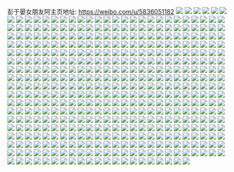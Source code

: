 彭于晏女朋友阿主页地址: https://weibo.com/u/5836051182 
![](https://wx4.sinaimg.cn/mw2000/006mXtvMly1h905sqot9ej32ef35shdt.jpg) 
![](https://wx4.sinaimg.cn/mw2000/006mXtvMly1h905sv6qqjj32d2340x6p.jpg) 
![](https://wx4.sinaimg.cn/mw2000/006mXtvMly1h905srfhewj322g2q1qv5.jpg) 
![](https://wx4.sinaimg.cn/mw2000/006mXtvMly1h905sw01hhj32d23404qq.jpg) 
![](https://wx4.sinaimg.cn/mw2000/006mXtvMly1h905sx5fadj32d23401kz.jpg) 
![](https://wx4.sinaimg.cn/mw2000/006mXtvMly1h905sz4nwyj32d2340u0x.jpg) 
![](https://wx4.sinaimg.cn/mw2000/006mXtvMly1h905ssihxrj32d2340u0y.jpg) 
![](https://wx4.sinaimg.cn/mw2000/006mXtvMly1h905sucp8kj32d23404qr.jpg) 
![](https://wx4.sinaimg.cn/mw2000/006mXtvMly1h8iq94p4z6j32d2340u0z.jpg) 
![](https://wx4.sinaimg.cn/mw2000/006mXtvMly1h8iq8ykhi9j32d2340u0z.jpg) 
![](https://wx4.sinaimg.cn/mw2000/006mXtvMly1h8iq95xykrj32d2340kjn.jpg) 
![](https://wx4.sinaimg.cn/mw2000/006mXtvMly1h8iqpcx376j31m625gu0x.jpg) 
![](https://wx4.sinaimg.cn/mw2000/006mXtvMly1h8iq8xg2lmj31o02801ky.jpg) 
![](https://wx4.sinaimg.cn/mw2000/006mXtvMly1h8iq90b5dsj31o0280x6p.jpg) 
![](https://wx4.sinaimg.cn/mw2000/006mXtvMly1h8iq90x4pbj33402c07wi.jpg) 
![](https://wx4.sinaimg.cn/mw2000/006mXtvMly1h8iq96qizaj32d23404qq.jpg) 
![](https://wx4.sinaimg.cn/mw2000/006mXtvMly1h8iqijbxn9j31ew0sn16r.jpg) 
![](https://wx4.sinaimg.cn/mw2000/006mXtvMly1h61th7mcs3j31hc0zkq4r.jpg) 
![](https://wx4.sinaimg.cn/mw2000/006mXtvMly1h61th4kng0j32rg1zwnpf.jpg) 
![](https://wx4.sinaimg.cn/mw2000/006mXtvMly1h61tig8v47j32ds1sgb29.jpg) 
![](https://wx4.sinaimg.cn/mw2000/006mXtvMly1h5pxykbu0sj323u2u61kz.jpg) 
![](https://wx4.sinaimg.cn/mw2000/006mXtvMly1h5pxz03jcnj335s23uu0y.jpg) 
![](https://wx4.sinaimg.cn/mw2000/006mXtvMly1h5pxz8lpbtj335s23uhdu.jpg) 
![](https://wx4.sinaimg.cn/mw2000/006mXtvMly1h5mrdsll86j32d23404qt.jpg) 
![](https://wx4.sinaimg.cn/mw2000/006mXtvMly1h5mrdxdgo9j32d23401l1.jpg) 
![](https://wx4.sinaimg.cn/mw2000/006mXtvMly1h5mre1jnfkj32d2340u10.jpg) 
![](https://wx4.sinaimg.cn/mw2000/006mXtvMly1h5mre4lhyyj31sc2ds7wi.jpg) 
![](https://wx4.sinaimg.cn/mw2000/006mXtvMly1h5mre77xb2j32801o01ky.jpg) 
![](https://wx4.sinaimg.cn/mw2000/006mXtvMly1h5mre89v0jj32c0340e82.jpg) 
![](https://wx4.sinaimg.cn/mw2000/006mXtvMly1h5djsgiva0j32c0340x6q.jpg) 
![](https://wx4.sinaimg.cn/mw2000/006mXtvMly1h5djsag1blj32ae2wbqv6.jpg) 
![](https://wx4.sinaimg.cn/mw2000/006mXtvMly1h5djsscyqdj32ds1sgnpd.jpg) 
![](https://wx4.sinaimg.cn/mw2000/006mXtvMly1h5djsjrgavj32801o01ky.jpg) 
![](https://wx4.sinaimg.cn/mw2000/006mXtvMly1h5djsd5vm1j32ds1sgqv5.jpg) 
![](https://wx4.sinaimg.cn/mw2000/006mXtvMly1h5djsnm9rbj30u014046z.jpg) 
![](https://wx4.sinaimg.cn/mw2000/006mXtvMgy1h55i4b2bhqj32801o01ky.jpg) 
![](https://wx4.sinaimg.cn/mw2000/006mXtvMly1h51fjz6gn4j30u01hck94.jpg) 
![](https://wx4.sinaimg.cn/mw2000/006mXtvMly1h4pv3dgp0jj33402c07wj.jpg) 
![](https://wx4.sinaimg.cn/mw2000/006mXtvMly1h4pv3gz2h4j3248318u0x.jpg) 
![](https://wx4.sinaimg.cn/mw2000/006mXtvMly1h4pv3ics1aj33402c0b29.jpg) 
![](https://wx4.sinaimg.cn/mw2000/006mXtvMly1h4pv43wkstj32801o0u0x.jpg) 
![](https://wx4.sinaimg.cn/mw2000/006mXtvMly1h4pv33ilcgj33402c0e82.jpg) 
![](https://wx4.sinaimg.cn/mw2000/006mXtvMly1h4pv46csr0j32bz2t2x6p.jpg) 
![](https://wx4.sinaimg.cn/mw2000/006mXtvMly1h4pv375uo1j32c0340u0y.jpg) 
![](https://wx4.sinaimg.cn/mw2000/006mXtvMly1h4pv49a8jnj32c03404qq.jpg) 
![](https://wx4.sinaimg.cn/mw2000/006mXtvMly1h4pv4kig27j31o02804qq.jpg) 
![](https://wx4.sinaimg.cn/mw2000/006mXtvMly1h4dnbd5mcmj321b2pq7wh.jpg) 
![](https://wx4.sinaimg.cn/mw2000/006mXtvMly1h4dnbs0t1rj31d40u2q7b.jpg) 
![](https://wx4.sinaimg.cn/mw2000/006mXtvMly1h4dnbsbesej31400u0tem.jpg) 
![](https://wx4.sinaimg.cn/mw2000/006mXtvMly1h46gyxvv8qj31400u0n53.jpg) 
![](https://wx4.sinaimg.cn/mw2000/006mXtvMly1h3tpb35h3zj32bd2u6x6q.jpg) 
![](https://wx4.sinaimg.cn/mw2000/006mXtvMly1h3tpb1dpt9j32c0340npe.jpg) 
![](https://wx4.sinaimg.cn/mw2000/006mXtvMly1h3tpb027d4j32bl3151ky.jpg) 
![](https://wx4.sinaimg.cn/mw2000/006mXtvMly1h3tpb45qr0j32ah30rqv5.jpg) 
![](https://wx4.sinaimg.cn/mw2000/006mXtvMly1h3lrgocpwkj32c0340qv6.jpg) 
![](https://wx4.sinaimg.cn/mw2000/006mXtvMly1h3lrgmzfvaj329d301b2a.jpg) 
![](https://wx4.sinaimg.cn/mw2000/006mXtvMly1h3lrgpmuraj32bz2yjkjm.jpg) 
![](https://wx4.sinaimg.cn/mw2000/006mXtvMly1h3lrgrsnofj31o0280e81.jpg) 
![](https://wx4.sinaimg.cn/mw2000/006mXtvMly1h3lrgr1gy5j31o0280u0x.jpg) 
![](https://wx4.sinaimg.cn/mw2000/006mXtvMly1h3lrhu9hdfj318l1kw4en.jpg) 
![](https://wx4.sinaimg.cn/mw2000/006mXtvMly1h3j7t5qdu7j312r1djqeg.jpg) 
![](https://wx4.sinaimg.cn/mw2000/006mXtvMly1h3egl3d1pdj32aw2yju0x.jpg) 
![](https://wx4.sinaimg.cn/mw2000/006mXtvMly1h3egl6k3f7j32c0340e82.jpg) 
![](https://wx4.sinaimg.cn/mw2000/006mXtvMly1h3eglqnyqjj331s26nu0y.jpg) 
![](https://wx4.sinaimg.cn/mw2000/006mXtvMly1h3egles55rj32801o0kjl.jpg) 
![](https://wx4.sinaimg.cn/mw2000/006mXtvMly1h3eglm8rsgj32801o0kjl.jpg) 
![](https://wx4.sinaimg.cn/mw2000/006mXtvMly1h3egl0spbgj32c02c0npd.jpg) 
![](https://wx4.sinaimg.cn/mw2000/006mXtvMly1h3eglv449dj33402c07wj.jpg) 
![](https://wx4.sinaimg.cn/mw2000/006mXtvMly1h3eglyrqo2j32zw1ybkjm.jpg) 
![](https://wx4.sinaimg.cn/mw2000/006mXtvMly1h3egm2w889j33402c07wj.jpg) 
![](https://wx4.sinaimg.cn/mw2000/006mXtvMly1h37mawk7d1j32c0340npd.jpg) 
![](https://wx4.sinaimg.cn/mw2000/006mXtvMly1h37masxonjj32c0340npd.jpg) 
![](https://wx4.sinaimg.cn/mw2000/006mXtvMly1h37mbf8sbzj32c0340hdu.jpg) 
![](https://wx4.sinaimg.cn/mw2000/006mXtvMly1h37maq85oij32c0340x6p.jpg) 
![](https://wx4.sinaimg.cn/mw2000/006mXtvMly1h321jr543ij30sg1pcqsc.jpg) 
![](https://wx4.sinaimg.cn/mw2000/006mXtvMly1h321ks8kygj30sg30kb29.jpg) 
![](https://wx4.sinaimg.cn/mw2000/006mXtvMly1h321jfat2tj30sg2dbkjl.jpg) 
![](https://wx4.sinaimg.cn/mw2000/006mXtvMly1h321k53fmwj30sg1w34j6.jpg) 
![](https://wx4.sinaimg.cn/mw2000/006mXtvMly1h321ljx9q6j32ds1sgqv5.jpg) 
![](https://wx4.sinaimg.cn/mw2000/006mXtvMly1h2o1oo2dpvj30zk1ben5a.jpg) 
![](https://wx4.sinaimg.cn/mw2000/006mXtvMly1h2gb0qhkodj33402c0hdu.jpg) 
![](https://wx4.sinaimg.cn/mw2000/006mXtvMly1h2gb0oawd0j32c03407wl.jpg) 
![](https://wx4.sinaimg.cn/mw2000/006mXtvMly1h2gb0zvg06j33402c0u0y.jpg) 
![](https://wx4.sinaimg.cn/mw2000/006mXtvMly1h2gb0qxatyj30u00xcwl7.jpg) 
![](https://wx4.sinaimg.cn/mw2000/006mXtvMly1h2gb0pe8s0j30u01404bn.jpg) 
![](https://wx4.sinaimg.cn/mw2000/006mXtvMly1h2gb0p1cndj30u0140wxy.jpg) 
![](https://wx4.sinaimg.cn/mw2000/006mXtvMly1h2gb0y19dlj32c0340hdx.jpg) 
![](https://wx4.sinaimg.cn/mw2000/006mXtvMly1h2be8ja82gj32pa282b2b.jpg) 
![](https://wx4.sinaimg.cn/mw2000/006mXtvMly1h2be8egiq1j32c0340x6q.jpg) 
![](https://wx4.sinaimg.cn/mw2000/006mXtvMly1h2be8gsvb1j33402c0b2a.jpg) 
![](https://wx4.sinaimg.cn/mw2000/006mXtvMly1h2be8hr2x6j33402c01ky.jpg) 
![](https://wx4.sinaimg.cn/mw2000/006mXtvMly1h2beahvx7nj33402c0e82.jpg) 
![](https://wx4.sinaimg.cn/mw2000/006mXtvMly1h27xdour3ij316o1kwgxf.jpg) 
![](https://wx4.sinaimg.cn/mw2000/006mXtvMly1h27xdmdpgyj32c03404qp.jpg) 
![](https://wx4.sinaimg.cn/mw2000/006mXtvMly1h27xdo9uauj32c0340e81.jpg) 
![](https://wx4.sinaimg.cn/mw2000/006mXtvMly1h27xgazsadj30zg1bax0g.jpg) 
![](https://wx4.sinaimg.cn/mw2000/006mXtvMly1h1w6zk7wklj32c02ha4qq.jpg) 
![](https://wx4.sinaimg.cn/mw2000/006mXtvMly1h1w6zsj13zj32z92au7wk.jpg) 
![](https://wx4.sinaimg.cn/mw2000/006mXtvMly1h1w6zj85xfj32801o0u0x.jpg) 
![](https://wx4.sinaimg.cn/mw2000/006mXtvMly1h1w701zjf4j32801o0npd.jpg) 
![](https://wx4.sinaimg.cn/mw2000/006mXtvMly1h1w705788cj32801o0qv5.jpg) 
![](https://wx4.sinaimg.cn/mw2000/006mXtvMly1h1w7072pt1j32bz2odnpe.jpg) 
![](https://wx4.sinaimg.cn/mw2000/006mXtvMly1h1w70dd3s8j32c0340npe.jpg) 
![](https://wx4.sinaimg.cn/mw2000/006mXtvMly1h1w70jr1y8j30u0140qg2.jpg) 
![](https://wx4.sinaimg.cn/mw2000/006mXtvMly1h1w70kepz9j30u0140qfr.jpg) 
![](https://wx4.sinaimg.cn/mw2000/006mXtvMly1h1udtl49vfj31os2aa4qp.jpg) 
![](https://wx4.sinaimg.cn/mw2000/006mXtvMly1h1udt76wtyj32c0340e82.jpg) 
![](https://wx4.sinaimg.cn/mw2000/006mXtvMly1h1udt83v3bj329a2zyqv5.jpg) 
![](https://wx4.sinaimg.cn/mw2000/006mXtvMly1h1udtdqs08j32801o0qv5.jpg) 
![](https://wx4.sinaimg.cn/mw2000/006mXtvMly1h1udtge8c9j32801o0u0x.jpg) 
![](https://wx4.sinaimg.cn/mw2000/006mXtvMly1h1udtmruruj32c0340u0y.jpg) 
![](https://wx4.sinaimg.cn/mw2000/006mXtvMly1h1m3fum0q1j32c0340npe.jpg) 
![](https://wx4.sinaimg.cn/mw2000/006mXtvMly1gzk9uqlhmzj32d2340u0y.jpg) 
![](https://wx4.sinaimg.cn/mw2000/006mXtvMly1gzk9u53gxdj32ky255hdt.jpg) 
![](https://wx4.sinaimg.cn/mw2000/006mXtvMly1gzk9twtetjj31771kw1kx.jpg) 
![](https://wx4.sinaimg.cn/mw2000/006mXtvMly1gzk9tt6ub4j316s1kw1kx.jpg) 
![](https://wx4.sinaimg.cn/mw2000/006mXtvMly1gzk9u0opdij32801o0kjl.jpg) 
![](https://wx4.sinaimg.cn/mw2000/006mXtvMly1gzk9ug8j5nj32d2340hdv.jpg) 
![](https://wx4.sinaimg.cn/mw2000/006mXtvMly1gzgial616oj30tz1d7ws2.jpg) 
![](https://wx4.sinaimg.cn/mw2000/006mXtvMly1gzgia12zbij30tx13xtjc.jpg) 
![](https://wx4.sinaimg.cn/mw2000/006mXtvMly1gzelnr1hehj32kr2bzkjn.jpg) 
![](https://wx4.sinaimg.cn/mw2000/006mXtvMly1gzeln4ltegj31nx24he81.jpg) 
![](https://wx4.sinaimg.cn/mw2000/006mXtvMly1gzeln371bzj32c0340e83.jpg) 
![](https://wx4.sinaimg.cn/mw2000/006mXtvMly1gzeln0a2ouj33402c07wj.jpg) 
![](https://wx4.sinaimg.cn/mw2000/006mXtvMly1gzeln6ghqcj33402c04qr.jpg) 
![](https://wx4.sinaimg.cn/mw2000/006mXtvMly1gzeln9vd4zj33402c04qs.jpg) 
![](https://wx4.sinaimg.cn/mw2000/006mXtvMly1gzelnfesl1j31850otk3f.jpg) 
![](https://wx4.sinaimg.cn/mw2000/006mXtvMly1gzelnc5em2j32c03404qq.jpg) 
![](https://wx4.sinaimg.cn/mw2000/006mXtvMly1gzd6vnpmdrj32bz2wg7wj.jpg) 
![](https://wx4.sinaimg.cn/mw2000/006mXtvMly1gzd6vym2a1j32c0340npe.jpg) 
![](https://wx4.sinaimg.cn/mw2000/006mXtvMly1gzd6vpbuxij31ap1kw7wh.jpg) 
![](https://wx4.sinaimg.cn/mw2000/006mXtvMly1gzd6vs8xswj32c0340qv6.jpg) 
![](https://wx4.sinaimg.cn/mw2000/006mXtvMly1gzd6vgf9q4j32c0340u0y.jpg) 
![](https://wx4.sinaimg.cn/mw2000/006mXtvMly1gzd6vk8lj2j32c03404qr.jpg) 
![](https://wx4.sinaimg.cn/mw2000/006mXtvMly1gzd6vz4yhmj30u00u0wjy.jpg) 
![](https://wx4.sinaimg.cn/mw2000/006mXtvMly1gzd6vvo9dkj32c0340qv6.jpg) 
![](https://wx4.sinaimg.cn/mw2000/006mXtvMly1gzd6vzcdf8j30u00u0ae9.jpg) 
![](https://wx4.sinaimg.cn/mw2000/006mXtvMly1gyounkrx2gj32c02c01ky.jpg) 
![](https://wx4.sinaimg.cn/mw2000/006mXtvMly1gyounrcpt0j30v915w7ip.jpg) 
![](https://wx4.sinaimg.cn/mw2000/006mXtvMly1gyounliyqhj30tv0vkqdx.jpg) 
![](https://wx4.sinaimg.cn/mw2000/006mXtvMly1gyounmv1jcj315c0v8tl6.jpg) 
![](https://wx4.sinaimg.cn/mw2000/006mXtvMly1gyounnkvtwj30v916btld.jpg) 
![](https://wx4.sinaimg.cn/mw2000/006mXtvMly1gyounqdzuhj32un2af1kz.jpg) 
![](https://wx4.sinaimg.cn/mw2000/006mXtvMly1gyao9m3n34j30u016gjyw.jpg) 
![](https://wx4.sinaimg.cn/mw2000/006mXtvMly1gyao9uczo9j30sg1mskf7.jpg) 
![](https://wx4.sinaimg.cn/mw2000/006mXtvMly1gyao9lc6wmj30u01cwdnj.jpg) 
![](https://wx4.sinaimg.cn/mw2000/006mXtvMly1gyao9loq7ej30u0192ti4.jpg) 
![](https://wx4.sinaimg.cn/mw2000/006mXtvMly1gyao9t1qt3j33402c1kjm.jpg) 
![](https://wx4.sinaimg.cn/mw2000/006mXtvMly1gyao9krpzzj316w0w8n6e.jpg) 
![](https://wx4.sinaimg.cn/mw2000/006mXtvMly1gyao9pjzdwj315o2wh4qq.jpg) 
![](https://wx4.sinaimg.cn/mw2000/006mXtvMly1gyao9kei2xj30u01auwm3.jpg) 
![](https://wx4.sinaimg.cn/mw2000/006mXtvMly1gyao9vexcwj30xc357kjl.jpg) 
![](https://wx4.sinaimg.cn/mw2000/006mXtvMly1gy1mn2kzehj32c03401kz.jpg) 
![](https://wx4.sinaimg.cn/mw2000/006mXtvMly1gxy6yf53j9j32c02c0u0x.jpg) 
![](https://wx4.sinaimg.cn/mw2000/006mXtvMly1gxy704ycmxj33402c0x6q.jpg) 
![](https://wx4.sinaimg.cn/mw2000/006mXtvMly1gxvnime3shj32c0340e83.jpg) 
![](https://wx4.sinaimg.cn/mw2000/006mXtvMly1gxvniucv71j31o0280npd.jpg) 
![](https://wx4.sinaimg.cn/mw2000/006mXtvMly1gxvnisrwnej32801o0hdt.jpg) 
![](https://wx4.sinaimg.cn/mw2000/006mXtvMly1gxvniruf0qj31o02807wh.jpg) 
![](https://wx4.sinaimg.cn/mw2000/006mXtvMly1gxvnir202kj31o0280b2a.jpg) 
![](https://wx4.sinaimg.cn/mw2000/006mXtvMly1gxvnijj3fpj32c03401l1.jpg) 
![](https://wx4.sinaimg.cn/mw2000/006mXtvMly1gxvniol7rxj32801o0kjl.jpg) 
![](https://wx4.sinaimg.cn/mw2000/006mXtvMly1gxvniy81ccj32c02c1npe.jpg) 
![](https://wx4.sinaimg.cn/mw2000/006mXtvMly1gxvniusbqoj30pm13zanr.jpg) 
![](https://wx4.sinaimg.cn/mw2000/006mXtvMly1gxltbquwjkj32dq1ou7wh.jpg) 
![](https://wx4.sinaimg.cn/mw2000/006mXtvMly1gwlyk0bg6tj3340340npg.jpg) 
![](https://wx4.sinaimg.cn/mw2000/006mXtvMly1gwlyjujpegj3340340qv8.jpg) 
![](https://wx4.sinaimg.cn/mw2000/006mXtvMly1gwlyk541yaj3340340e83.jpg) 
![](https://wx4.sinaimg.cn/mw2000/006mXtvMly1gwlykcm2qwj3340340kjo.jpg) 
![](https://wx4.sinaimg.cn/mw2000/006mXtvMly1gu5fssoq1pj320e33k1l2.jpg) 
![](https://wx4.sinaimg.cn/mw2000/006mXtvMly1gu5fspdbylj32c0340kjm.jpg) 
![](https://wx4.sinaimg.cn/mw2000/006mXtvMly1gu5fsxdkotj32801o0qv5.jpg) 
![](https://wx4.sinaimg.cn/mw2000/006mXtvMly1gu5fsvq5a3j32c0340b2b.jpg) 
![](https://wx4.sinaimg.cn/mw2000/006mXtvMly1gu5fszq0k8j33072b04qs.jpg) 
![](https://wx4.sinaimg.cn/mw2000/006mXtvMly1gu5fsw7kyjj30zk0k0jyx.jpg) 
![](https://wx4.sinaimg.cn/mw2000/006mXtvMly1gtnfrq798yj322k2rw1kz.jpg) 
![](https://wx4.sinaimg.cn/mw2000/006mXtvMly1gtnfrssg27j32c03417wk.jpg) 
![](https://wx4.sinaimg.cn/mw2000/006mXtvMly1gtnfrv3m5lj325r2vxb2b.jpg) 
![](https://wx4.sinaimg.cn/mw2000/006mXtvMly1gtnfro4ct3j326i2p74qr.jpg) 
![](https://wx4.sinaimg.cn/mw2000/006mXtvMly1gtnfrxd9enj328a2tyhdv.jpg) 
![](https://wx4.sinaimg.cn/mw2000/006mXtvMly1gtnfs0408dj32c0340x6r.jpg) 
![](https://wx4.sinaimg.cn/mw2000/006mXtvMly1gtnfsmmm82j32c0340hdv.jpg) 
![](https://wx4.sinaimg.cn/mw2000/006mXtvMly1gt2uw71ni8j31sg2ds1kx.jpg) 
![](https://wx4.sinaimg.cn/mw2000/006mXtvMly1gt2uw62dinj31sg2ds1kx.jpg) 
![](https://wx4.sinaimg.cn/mw2000/006mXtvMly1gt2uw55erhj31sg2ds1kx.jpg) 
![](https://wx4.sinaimg.cn/mw2000/006mXtvMly1gt2uw87uxrj32c0340u0x.jpg) 
![](https://wx4.sinaimg.cn/mw2000/006mXtvMly1gsmmneyoetj32c03401kx.jpg) 
![](https://wx4.sinaimg.cn/mw2000/006mXtvMly1gsmmnbhxhvj32c03404qq.jpg) 
![](https://wx4.sinaimg.cn/mw2000/006mXtvMly1gsmmn7bgtsj32c0340e82.jpg) 
![](https://wx4.sinaimg.cn/mw2000/006mXtvMly1gsmmn8xw63j32c0340npe.jpg) 
![](https://wx4.sinaimg.cn/mw2000/006mXtvMly1gsmmnce2mnj32ds1sg1kx.jpg) 
![](https://wx4.sinaimg.cn/mw2000/006mXtvMly1gsmmna96h2j32c03404qq.jpg) 
![](https://wx4.sinaimg.cn/mw2000/006mXtvMly1gsmmndmysuj33402c0e82.jpg) 
![](https://wx4.sinaimg.cn/mw2000/006mXtvMly1gsmmn3oifrj32c03401ky.jpg) 
![](https://wx4.sinaimg.cn/mw2000/006mXtvMly1gsmmng56dmj33402c0hdt.jpg) 
![](https://wx4.sinaimg.cn/mw2000/006mXtvMly1gshrnf59vqj33402c17wk.jpg) 
![](https://wx4.sinaimg.cn/mw2000/006mXtvMly1gshrnianquj32x22bk4qs.jpg) 
![](https://wx4.sinaimg.cn/mw2000/006mXtvMly1gshrnl2h0kj33402c0hdw.jpg) 
![](https://wx4.sinaimg.cn/mw2000/006mXtvMly1gshrnnnfguj33402c0e84.jpg) 
![](https://wx4.sinaimg.cn/mw2000/006mXtvMly1gshrnqtd51j332429mb2c.jpg) 
![](https://wx4.sinaimg.cn/mw2000/006mXtvMly1gshrnwpzs3j33402c0kjo.jpg) 
![](https://wx4.sinaimg.cn/mw2000/006mXtvMly1gshro0xqouj32yt25ru0z.jpg) 
![](https://wx4.sinaimg.cn/mw2000/006mXtvMly1gs9hv8gt68j32801o0e81.jpg) 
![](https://wx4.sinaimg.cn/mw2000/006mXtvMly1gs9hv5mxa3j33402c0hdt.jpg) 
![](https://wx4.sinaimg.cn/mw2000/006mXtvMly1gs9hv9jxghj327y1m6b29.jpg) 
![](https://wx4.sinaimg.cn/mw2000/006mXtvMly1gs9hvkfmjbj30u011sn9p.jpg) 
![](https://wx4.sinaimg.cn/mw2000/006mXtvMly1gs9hva5lr4j31kt1fkh7g.jpg) 
![](https://wx4.sinaimg.cn/mw2000/006mXtvMly1gs9hvj5db8j30u0140jz8.jpg) 
![](https://wx4.sinaimg.cn/mw2000/006mXtvMly1gs9hvjp1c0j30u0140aly.jpg) 
![](https://wx4.sinaimg.cn/mw2000/006mXtvMly1gs9hv204x1j33402c07wh.jpg) 
![](https://wx4.sinaimg.cn/mw2000/006mXtvMly1gs9huwcz4pj33402c07wh.jpg) 
![](https://wx4.sinaimg.cn/mw2000/006mXtvMly1gs9huyt2qrj33402c0b29.jpg) 
![](https://wx4.sinaimg.cn/mw2000/006mXtvMly1gqygwwkic5j32c0340e84.jpg) 
![](https://wx4.sinaimg.cn/mw2000/006mXtvMly1gqygvv60vgj33402c14qr.jpg) 
![](https://wx4.sinaimg.cn/mw2000/006mXtvMly1gqygw2ey3cj32c0329u10.jpg) 
![](https://wx4.sinaimg.cn/mw2000/006mXtvMly1gqygwifqvtj32bv2zo1l7.jpg) 
![](https://wx4.sinaimg.cn/mw2000/006mXtvMly1gqygwpxd3rj33402c1hdw.jpg) 
![](https://wx4.sinaimg.cn/mw2000/006mXtvMly1gqygvn70taj32c031jx6q.jpg) 
![](https://wx4.sinaimg.cn/mw2000/006mXtvMly1gqygxb6brvj32c0340npg.jpg) 
![](https://wx4.sinaimg.cn/mw2000/006mXtvMly1gqygxm3d0cj32bz340qv7.jpg) 
![](https://wx4.sinaimg.cn/mw2000/006mXtvMly1gqygx2qovaj32c0340npf.jpg) 
![](https://wx4.sinaimg.cn/mw2000/006mXtvMly1gqv2ac78iqj32c02c0kjm.jpg) 
![](https://wx4.sinaimg.cn/mw2000/006mXtvMly1gqv2apsrbpj32c02c0kjm.jpg) 
![](https://wx4.sinaimg.cn/mw2000/006mXtvMly1gqv2aic06hj32at29pkjm.jpg) 
![](https://wx4.sinaimg.cn/mw2000/006mXtvMly1gqv2a60w71j329s27x4qq.jpg) 
![](https://wx4.sinaimg.cn/mw2000/006mXtvMly1gqlj8q00olj31sc2e87wl.jpg) 
![](https://wx4.sinaimg.cn/mw2000/006mXtvMly1gqljac9jmkj31sc2dskjp.jpg) 
![](https://wx4.sinaimg.cn/mw2000/006mXtvMly1gqljagva4vj31sc2dskjp.jpg) 
![](https://wx4.sinaimg.cn/mw2000/006mXtvMly1gqljb0vk50j31sc2dse85.jpg) 
![](https://wx4.sinaimg.cn/mw2000/006mXtvMly1gqlj89hpeyj31sc2dskjo.jpg) 
![](https://wx4.sinaimg.cn/mw2000/006mXtvMly1gqljbj7lmlj31sc2fikjp.jpg) 
![](https://wx4.sinaimg.cn/mw2000/006mXtvMly1gqljbth2u0j31io2bg4qs.jpg) 
![](https://wx4.sinaimg.cn/mw2000/006mXtvMly1gqljc7e8u4j31sc2dskjo.jpg) 
![](https://wx4.sinaimg.cn/mw2000/006mXtvMly1gqlj9v5ke1j31qw2drnpi.jpg) 
![](https://wx4.sinaimg.cn/mw2000/006mXtvMly1gq6lzf94t0j325s1mc4qq.jpg) 
![](https://wx4.sinaimg.cn/mw2000/006mXtvMly1gq6lzga6anj325s1mcqv5.jpg) 
![](https://wx4.sinaimg.cn/mw2000/006mXtvMly1glkdlfc49wj30rs1jkqou.jpg) 
![](https://wx4.sinaimg.cn/mw2000/006mXtvMly1gjuvc1saplj30rs1h57th.jpg) 
![](https://wx4.sinaimg.cn/mw2000/006mXtvMly1gjuvbvv4x2j32bh3404qs.jpg) 
![](https://wx4.sinaimg.cn/mw2000/006mXtvMly1gjuvc4ohbnj30rs14pqnx.jpg) 
![](https://wx4.sinaimg.cn/mw2000/006mXtvMly1gjuvcsdwcyj33402c0u0z.jpg) 
![](https://wx4.sinaimg.cn/mw2000/006mXtvMly1gjuvc6y3u1j30rs15pasv.jpg) 
![](https://wx4.sinaimg.cn/mw2000/006mXtvMly1gjuvca6vkqj30rs1zw1kx.jpg) 
![](https://wx4.sinaimg.cn/mw2000/006mXtvMly1gjuvcijzskj33402c2qv6.jpg) 
![](https://wx4.sinaimg.cn/mw2000/006mXtvMly1gjuvbz59p5j30rs1lwnov.jpg) 
![](https://wx4.sinaimg.cn/mw2000/006mXtvMly1gjuvd1974qj32c03407wj.jpg) 
![](https://wx4.sinaimg.cn/mw2000/006mXtvMly1gjnj222rxlj30u00u0n4z.jpg) 
![](https://wx4.sinaimg.cn/mw2000/006mXtvMly1gjnj22xwqej316o0u0h0w.jpg) 
![](https://wx4.sinaimg.cn/mw2000/006mXtvMly1gjnj23pbkfj30u00u0ti6.jpg) 
![](https://wx4.sinaimg.cn/mw2000/006mXtvMly1gjnj21givnj31400u07f3.jpg) 
![](https://wx4.sinaimg.cn/mw2000/006mXtvMly1gjnj24c1c3j31400u0qce.jpg) 
![](https://wx4.sinaimg.cn/mw2000/006mXtvMly1gjnj24zrqfj30u0140n5c.jpg) 
![](https://wx4.sinaimg.cn/mw2000/006mXtvMly1gji6sjfb6ej31pc2arx6p.jpg) 
![](https://wx4.sinaimg.cn/mw2000/006mXtvMly1gji6sfqr8tj31pd2g7hdu.jpg) 
![](https://wx4.sinaimg.cn/mw2000/006mXtvMly1gji6skp20sj31400u0aof.jpg) 
![](https://wx4.sinaimg.cn/mw2000/006mXtvMly1gji6tbdum4j32801o0x6s.jpg) 
![](https://wx4.sinaimg.cn/mw2000/006mXtvMly1gj0a3f4n7jj31400u0jyy.jpg) 
![](https://wx4.sinaimg.cn/mw2000/006mXtvMly1gj0a3bye2nj30rs2mz4qp.jpg) 
![](https://wx4.sinaimg.cn/mw2000/006mXtvMly1gj0a3gyci3j31400u0473.jpg) 
![](https://wx4.sinaimg.cn/mw2000/006mXtvMly1gj0a3g88dpj31400u0an5.jpg) 
![](https://wx4.sinaimg.cn/mw2000/006mXtvMly1gj0a3ecyk3j30rs2ba1kx.jpg) 
![](https://wx4.sinaimg.cn/mw2000/006mXtvMly1gj0a39xh1tj31400u0drb.jpg) 
![](https://wx4.sinaimg.cn/mw2000/006mXtvMly1gioaj0kzxqj30u014ck46.jpg) 
![](https://wx4.sinaimg.cn/mw2000/006mXtvMly1gioaj1dt4fj30u014a49p.jpg) 
![](https://wx4.sinaimg.cn/mw2000/006mXtvMly1gilhapkz4kj31400u0475.jpg) 
![](https://wx4.sinaimg.cn/mw2000/006mXtvMly1gilhaoun4ij30u01407mn.jpg) 
![](https://wx4.sinaimg.cn/mw2000/006mXtvMly1gilhaq5hurj31400u0tgl.jpg) 
![](https://wx4.sinaimg.cn/mw2000/006mXtvMly1gilhaqi5mcj30zk0k0td6.jpg) 
![](https://wx4.sinaimg.cn/mw2000/006mXtvMly1ggf1y9sc4kj31sg2dsb29.jpg) 
![](https://wx4.sinaimg.cn/mw2000/006mXtvMly1ggf1yaipjlj31o01o07wh.jpg) 
![](https://wx4.sinaimg.cn/mw2000/006mXtvMly1ggf1y977obj31sg2ds4qp.jpg) 
![](https://wx4.sinaimg.cn/mw2000/006mXtvMly1ggf1yaw5dgj33402c01kx.jpg) 
![](https://wx4.sinaimg.cn/mw2000/006mXtvMly1ggf1ycz03rj33402c0b2b.jpg) 
![](https://wx4.sinaimg.cn/mw2000/006mXtvMly1ggf1yer13fj33402c0e81.jpg) 
![](https://wx4.sinaimg.cn/mw2000/006mXtvMly1ggf1ygs3xrj33402c07wh.jpg) 
![](https://wx4.sinaimg.cn/mw2000/006mXtvMly1ggf1yk3yv9j33402c0b29.jpg) 
![](https://wx4.sinaimg.cn/mw2000/006mXtvMly1ggf1yo3cmgj33402c0kjl.jpg) 
![](https://wx4.sinaimg.cn/mw2000/006mXtvMly1gga19u59thj32c03401l3.jpg) 
![](https://wx4.sinaimg.cn/mw2000/006mXtvMly1gga19wxwdjj32c03407wn.jpg) 
![](https://wx4.sinaimg.cn/mw2000/006mXtvMly1gga19r3m0zj32ax2ttkjm.jpg) 
![](https://wx4.sinaimg.cn/mw2000/006mXtvMly1gga19s5810j32c0344qv6.jpg) 
![](https://wx4.sinaimg.cn/mw2000/006mXtvMly1gftvyiee5oj32c034gnpf.jpg) 
![](https://wx4.sinaimg.cn/mw2000/006mXtvMly1gftvyjacn8j32c02ioe82.jpg) 
![](https://wx4.sinaimg.cn/mw2000/006mXtvMly1gftvyeyn8ej32c0340qv6.jpg) 
![](https://wx4.sinaimg.cn/mw2000/006mXtvMly1gftvyh7ih0j32c0340qv6.jpg) 
![](https://wx4.sinaimg.cn/mw2000/006mXtvMly1gftvydxsv3j31jk1jk7wh.jpg) 
![](https://wx4.sinaimg.cn/mw2000/006mXtvMly1gftvyg7bu0j32c0340hdu.jpg) 
![](https://wx4.sinaimg.cn/mw2000/006mXtvMly1gftvyk9o17j33402c0x6q.jpg) 
![](https://wx4.sinaimg.cn/mw2000/006mXtvMly1gftvypx3acj30zo0u0tlx.jpg) 
![](https://wx4.sinaimg.cn/mw2000/006mXtvMly1gftvympuogj333229cu0y.jpg) 
![](https://wx4.sinaimg.cn/mw2000/006mXtvMly1gfl3n40o10j31400u04a6.jpg) 
![](https://wx4.sinaimg.cn/mw2000/006mXtvMly1gfl3n2uzlyj31400u0wso.jpg) 
![](https://wx4.sinaimg.cn/mw2000/006mXtvMly1gfl3n687c9j31400u0qf0.jpg) 
![](https://wx4.sinaimg.cn/mw2000/006mXtvMly1gfl3n12bsdj31400u0toq.jpg) 
![](https://wx4.sinaimg.cn/mw2000/006mXtvMly1gfl3n1uc0zj31400u07io.jpg) 
![](https://wx4.sinaimg.cn/mw2000/006mXtvMly1gfl3mz4nctj313e0u0gyx.jpg) 
![](https://wx4.sinaimg.cn/mw2000/006mXtvMly1gfl3n5h3r8j30u0140wpi.jpg) 
![](https://wx4.sinaimg.cn/mw2000/006mXtvMly1gfl3mxjh49j31400u0k3s.jpg) 
![](https://wx4.sinaimg.cn/mw2000/006mXtvMly1gfl3n4p8rij31400u0tl0.jpg) 
![](https://wx4.sinaimg.cn/mw2000/006mXtvMly1ge1j8gy1rxj31400u0guy.jpg) 
![](https://wx4.sinaimg.cn/mw2000/006mXtvMly1ge1j8hwa99j30u01407go.jpg) 
![](https://wx4.sinaimg.cn/mw2000/006mXtvMly1ge1j8iwu14j30u0140qdq.jpg) 
![](https://wx4.sinaimg.cn/mw2000/006mXtvMly1ge1j8ju7f9j31400u0wnp.jpg) 
![](https://wx4.sinaimg.cn/mw2000/006mXtvMly1ge1j8kqm45j30u0140dqn.jpg) 
![](https://wx4.sinaimg.cn/mw2000/006mXtvMly1ge1j8m6c3gj30u0140th5.jpg) 
![](https://wx4.sinaimg.cn/mw2000/006mXtvMly1ge1j8n9enpj31400u0aj6.jpg) 
![](https://wx4.sinaimg.cn/mw2000/006mXtvMly1ge1j8o8z9ej31400u0k04.jpg) 
![](https://wx4.sinaimg.cn/mw2000/006mXtvMly1ge1j8phf30j30u01407f6.jpg) 
![](https://wx4.sinaimg.cn/mw2000/006mXtvMly1gdd8nw60xqj33402c0kjm.jpg) 
![](https://wx4.sinaimg.cn/mw2000/006mXtvMly1gdd8nv58zcj32801o0qv5.jpg) 
![](https://wx4.sinaimg.cn/mw2000/006mXtvMly1gdd8nxsptlj33402c01kz.jpg) 
![](https://wx4.sinaimg.cn/mw2000/006mXtvMly1gdd8nyurfcj33402c04qq.jpg) 
![](https://wx4.sinaimg.cn/mw2000/006mXtvMly1gdd8o3ce52j32801o0kjl.jpg) 
![](https://wx4.sinaimg.cn/mw2000/006mXtvMly1gdd8nztomfj33402c0b2a.jpg) 
![](https://wx4.sinaimg.cn/mw2000/006mXtvMly1gd1ihg7649j30rs1jk16g.jpg) 
![](https://wx4.sinaimg.cn/mw2000/006mXtvMly1gahc57okejj30rs334x6p.jpg) 
![](https://wx4.sinaimg.cn/mw2000/006mXtvMly1gahc55wavkj30rs3eqhdu.jpg) 
![](https://wx4.sinaimg.cn/mw2000/006mXtvMly1gahc56w727j30rs2iaqv5.jpg) 
![](https://wx4.sinaimg.cn/mw2000/006mXtvMly1gahc554zoej30rs1dt1kx.jpg) 
![](https://wx4.sinaimg.cn/mw2000/006mXtvMly1gahc5b4xw0j32c02c0kjl.jpg) 
![](https://wx4.sinaimg.cn/mw2000/006mXtvMly1gahc5clyb8j33402c01ky.jpg) 
![](https://wx4.sinaimg.cn/mw2000/006mXtvMly1gahc58zmhkj33402c0e82.jpg) 
![](https://wx4.sinaimg.cn/mw2000/006mXtvMly1gahc5o0efwj33402c0kjl.jpg) 
![](https://wx4.sinaimg.cn/mw2000/006mXtvMly1gahc6xrfzej33402c0hdt.jpg) 
![](https://wx4.sinaimg.cn/mw2000/006mXtvMly1gabgo1ptkej32yo280x6p.jpg) 
![](https://wx4.sinaimg.cn/mw2000/006mXtvMly1gabgnxi6xlj32yo2801kz.jpg) 
![](https://wx4.sinaimg.cn/mw2000/006mXtvMly1gabgo6r9dnj30rs15oh5s.jpg) 
![](https://wx4.sinaimg.cn/mw2000/006mXtvMly1gabgnzia29j30rs15iato.jpg) 
![](https://wx4.sinaimg.cn/mw2000/006mXtvMly1gabgnye5vtj30rs1cn4i3.jpg) 
![](https://wx4.sinaimg.cn/mw2000/006mXtvMly1gabgnub9s6j30rm1meh42.jpg) 
![](https://wx4.sinaimg.cn/mw2000/006mXtvMly1gabgo5wuxaj30rs3341ky.jpg) 
![](https://wx4.sinaimg.cn/mw2000/006mXtvMly1gabgo3e4l7j30rs3uwu0x.jpg) 
![](https://wx4.sinaimg.cn/mw2000/006mXtvMly1gabgpcay39j31400u0npd.jpg) 
![](https://wx4.sinaimg.cn/mw2000/006mXtvMly1ga72tk7zmaj31o01o0e81.jpg) 
![](https://wx4.sinaimg.cn/mw2000/006mXtvMly1ga72tjismbj31o01o0x6p.jpg) 
![](https://wx4.sinaimg.cn/mw2000/006mXtvMly1ga72tlcbfjj31o01o0b29.jpg) 
![](https://wx4.sinaimg.cn/mw2000/006mXtvMly1ga72tkuuftj31o01o0e81.jpg) 
![](https://wx4.sinaimg.cn/mw2000/006mXtvMly1ga5rvazcspj30qo0j1drd.jpg) 
![](https://wx4.sinaimg.cn/mw2000/006mXtvMly1g934qnztk8j30rs15o7ow.jpg) 
![](https://wx4.sinaimg.cn/mw2000/006mXtvMly1g8ryc4s8rjj31sg1sgnpa.jpg) 
![](https://wx4.sinaimg.cn/mw2000/006mXtvMly1g8ryc33droj32c02c0u0x.jpg) 
![](https://wx4.sinaimg.cn/mw2000/006mXtvMly1g8ryc5eftqj31o027uu0x.jpg) 
![](https://wx4.sinaimg.cn/mw2000/006mXtvMly1g8ryc4596lj33402c0hdu.jpg) 
![](https://wx4.sinaimg.cn/mw2000/006mXtvMly1g8rycc8dt3j30jk0j4jtr.jpg) 
![](https://wx4.sinaimg.cn/mw2000/006mXtvMly1g8ryc6776kj32c02c0kjm.jpg) 
![](https://wx4.sinaimg.cn/mw2000/006mXtvMly1g8rycbfhbej32c03407wj.jpg) 
![](https://wx4.sinaimg.cn/mw2000/006mXtvMly1g8ryc6sv54j33402c0kjl.jpg) 
![](https://wx4.sinaimg.cn/mw2000/006mXtvMly1g8ryc9x1g7j32c0340hdu.jpg) 
![](https://wx4.sinaimg.cn/mw2000/006mXtvMly1g80x4lcy2xj32c02c0qv5.jpg) 
![](https://wx4.sinaimg.cn/mw2000/006mXtvMly1g80x4m76n3j31n91sge81.jpg) 
![](https://wx4.sinaimg.cn/mw2000/006mXtvMly1g80x4n09dnj32c03401ky.jpg) 
![](https://wx4.sinaimg.cn/mw2000/006mXtvMly1g80x4omkxbj32c0340npe.jpg) 
![](https://wx4.sinaimg.cn/mw2000/006mXtvMly1g7l6pkan33j30rs1xke5n.jpg) 
![](https://wx4.sinaimg.cn/mw2000/006mXtvMly1g7l6piicg5j31400u0amx.jpg) 
![](https://wx4.sinaimg.cn/mw2000/006mXtvMly1g7l6pjhdo7j32c03401kz.jpg) 
![](https://wx4.sinaimg.cn/mw2000/006mXtvMly1g7l6phynkgj30rs1sutve.jpg) 
![](https://wx4.sinaimg.cn/mw2000/006mXtvMly1g7l6phkihwj30rs2w61kx.jpg) 
![](https://wx4.sinaimg.cn/mw2000/006mXtvMly1g7l6pk0w3pj30rs15oati.jpg) 
![](https://wx4.sinaimg.cn/mw2000/006mXtvMly1g7ai5d4fqcj30v91voe84.jpg) 
![](https://wx4.sinaimg.cn/mw2000/006mXtvMly1g7ai5b6jotj30v91vob29.jpg) 
![](https://wx4.sinaimg.cn/mw2000/006mXtvMly1g7ai8nrq9gj30v91voqv8.jpg) 
![](https://wx4.sinaimg.cn/mw2000/006mXtvMly1g71o9gx4epj327u1o0e82.jpg) 
![](https://wx4.sinaimg.cn/mw2000/006mXtvMly1g71o9d3ym3j31901o07wh.jpg) 
![](https://wx4.sinaimg.cn/mw2000/006mXtvMly1g71o9caoctj327u1o0qv5.jpg) 
![](https://wx4.sinaimg.cn/mw2000/006mXtvMly1g71o9dq1cgj31o01o0b29.jpg) 
![](https://wx4.sinaimg.cn/mw2000/006mXtvMly1g71o9iwyngj33402c018y.jpg) 
![](https://wx4.sinaimg.cn/mw2000/006mXtvMly1g71o9f2wrjj32lm2bgkjn.jpg) 
![](https://wx4.sinaimg.cn/mw2000/006mXtvMly1g71o9ho377j327u1o0qv5.jpg) 
![](https://wx4.sinaimg.cn/mw2000/006mXtvMly1g71o9k50vlj33402c0nio.jpg) 
![](https://wx4.sinaimg.cn/mw2000/006mXtvMly1g71o9fsojxj32c02c07wh.jpg) 
![](https://wx4.sinaimg.cn/mw2000/006mXtvMly1g6y0wba363j30rs1jl7tr.jpg) 
![](https://wx4.sinaimg.cn/mw2000/006mXtvMly1g6y0wcgnraj30rs2ejkjl.jpg) 
![](https://wx4.sinaimg.cn/mw2000/006mXtvMly1g6y0wd667fj30rs1jkhaq.jpg) 
![](https://wx4.sinaimg.cn/mw2000/006mXtvMly1g6y0wbsou3j30rs2w84qp.jpg) 
![](https://wx4.sinaimg.cn/mw2000/006mXtvMly1g6y0we0snpj30rs15zdzv.jpg) 
![](https://wx4.sinaimg.cn/mw2000/006mXtvMly1g6y0wdldn3j30rs224b29.jpg) 
![](https://wx4.sinaimg.cn/mw2000/006mXtvMly1g6mjpfjfnlj333y2c0npe.jpg) 
![](https://wx4.sinaimg.cn/mw2000/006mXtvMly1g6mjprnrs7j333y2c0npe.jpg) 
![](https://wx4.sinaimg.cn/mw2000/006mXtvMly1g6mjplhe5wj333y2c0e82.jpg) 
![](https://wx4.sinaimg.cn/mw2000/006mXtvMly1g6mjpxsx24j333y2c0npe.jpg) 
![](https://wx4.sinaimg.cn/mw2000/006mXtvMly1g6aos64oorj33402c04qp.jpg) 
![](https://wx4.sinaimg.cn/mw2000/006mXtvMly1g640w7vss8j31o01o0e81.jpg) 
![](https://wx4.sinaimg.cn/mw2000/006mXtvMly1g640wafnopj31o01o0hdt.jpg) 
![](https://wx4.sinaimg.cn/mw2000/006mXtvMly1g640wc8prwj31o01o0e81.jpg) 
![](https://wx4.sinaimg.cn/mw2000/006mXtvMly1g640wfkkwjj31o01o0e81.jpg) 
![](https://wx4.sinaimg.cn/mw2000/006mXtvMly1g5k6ed8o0nj30rs1tje81.jpg) 
![](https://wx4.sinaimg.cn/mw2000/006mXtvMly1g5600evhwzj30rs2w8x6p.jpg) 
![](https://wx4.sinaimg.cn/mw2000/006mXtvMly1g5600afndej30rs2kn4qp.jpg) 
![](https://wx4.sinaimg.cn/mw2000/006mXtvMly1g5604pig2zj30rs15pdx6.jpg) 
![](https://wx4.sinaimg.cn/mw2000/006mXtvMly1g5600bknaoj30q93404qp.jpg) 
![](https://wx4.sinaimg.cn/mw2000/006mXtvMly1g5600b2c52j30rs2pdkjl.jpg) 
![](https://wx4.sinaimg.cn/mw2000/006mXtvMly1g5600bxe7hj30rs1qjkfu.jpg) 
![](https://wx4.sinaimg.cn/mw2000/006mXtvMly1g5600d41nbj30rs2kmhdt.jpg) 
![](https://wx4.sinaimg.cn/mw2000/006mXtvMly1g5602bcpc6j30rs1qiqlf.jpg) 
![](https://wx4.sinaimg.cn/mw2000/006mXtvMly1g5600yd9ydj30qx1cjqj6.jpg) 
![](https://wx4.sinaimg.cn/mw2000/006mXtvMly1g4w7g7b1wgj33402c0e83.jpg) 
![](https://wx4.sinaimg.cn/mw2000/006mXtvMly1g4o9v8zc4zj364w43c7wt.jpg) 
![](https://wx4.sinaimg.cn/mw2000/006mXtvMly1g4o9r1xgtij35v03wge85.jpg) 
![](https://wx4.sinaimg.cn/mw2000/006mXtvMly1g4o9vx43eoj364w43cnpp.jpg) 
![](https://wx4.sinaimg.cn/mw2000/006mXtvMly1g4o9w0vv56j334022pu0x.jpg) 
![](https://wx4.sinaimg.cn/mw2000/006mXtvMly1g4o9w1okv6j30w01kwqcj.jpg) 
![](https://wx4.sinaimg.cn/mw2000/006mXtvMly1g4o9wcbqm8j364w43c7wo.jpg) 
![](https://wx4.sinaimg.cn/mw2000/006mXtvMly1g4o9x28eogj334022pu0z.jpg) 
![](https://wx4.sinaimg.cn/mw2000/006mXtvMly1g4o9u9to9vj334022pe82.jpg) 
![](https://wx4.sinaimg.cn/mw2000/006mXtvMly1g4o9x79vu3j334022pu0y.jpg) 
![](https://wx4.sinaimg.cn/mw2000/006mXtvMly1g4idydfdojj33402c0x6p.jpg) 
![](https://wx4.sinaimg.cn/mw2000/006mXtvMly1g4idyf6scbj30rs1qknlx.jpg) 
![](https://wx4.sinaimg.cn/mw2000/006mXtvMly1g4idy5gw8dj30rs1ql1kx.jpg) 
![](https://wx4.sinaimg.cn/mw2000/006mXtvMly1g4idyi44i0j30rs1qnhb4.jpg) 
![](https://wx4.sinaimg.cn/mw2000/006mXtvMly1g4idykmgapj30rs1ql1kx.jpg) 
![](https://wx4.sinaimg.cn/mw2000/006mXtvMly1g4idynivwwj30rs1qib29.jpg) 
![](https://wx4.sinaimg.cn/mw2000/006mXtvMly1g4bfznqwhmj31400u0n3b.jpg) 
![](https://wx4.sinaimg.cn/mw2000/006mXtvMly1g46v9wpsy0j33402c0b29.jpg) 
![](https://wx4.sinaimg.cn/mw2000/006mXtvMly1g46va1t82qj33402c0x6r.jpg) 
![](https://wx4.sinaimg.cn/mw2000/006mXtvMly1g46vaj9s9zj33402c0e81.jpg) 
![](https://wx4.sinaimg.cn/mw2000/006mXtvMly1g46vas3oxfj32c0340qv6.jpg) 
![](https://wx4.sinaimg.cn/mw2000/006mXtvMly1g3y9jc77jij30rs1qn7pe.jpg) 
![](https://wx4.sinaimg.cn/mw2000/006mXtvMly1g3y9j9q3n9j30rs1lv4dv.jpg) 
![](https://wx4.sinaimg.cn/mw2000/006mXtvMly1g3y9jbv4cbj30rs1qm1kx.jpg) 
![](https://wx4.sinaimg.cn/mw2000/006mXtvMly1g3y9j8lvd1j33402c0wrp.jpg) 
![](https://wx4.sinaimg.cn/mw2000/006mXtvMly1g3y9jcrm5ej33402c07hb.jpg) 
![](https://wx4.sinaimg.cn/mw2000/006mXtvMly1g3y9ksps37j33402c0e81.jpg) 
![](https://wx4.sinaimg.cn/mw2000/006mXtvMly1g3y9jderomj31o01o0nlk.jpg) 
![](https://wx4.sinaimg.cn/mw2000/006mXtvMly1g3y9jgpksvj32c0340hdu.jpg) 
![](https://wx4.sinaimg.cn/mw2000/006mXtvMly1g3y9jdppuhj31o01o0tyg.jpg) 
![](https://wx4.sinaimg.cn/mw2000/006mXtvMly1g3sqvekqsjj30rs1qnqlm.jpg) 
![](https://wx4.sinaimg.cn/mw2000/006mXtvMly1g3sqvhvhcaj30rs2i9b29.jpg) 
![](https://wx4.sinaimg.cn/mw2000/006mXtvMgy1g33nizouehj30rs26zkjl.jpg) 
![](https://wx4.sinaimg.cn/mw2000/006mXtvMgy1g33nilryb5j30rs15o1fa.jpg) 
![](https://wx4.sinaimg.cn/mw2000/006mXtvMgy1g33nj2rqwlj30rs1s9qtu.jpg) 
![](https://wx4.sinaimg.cn/mw2000/006mXtvMgy1g33nj3ytk7j30rs1pb1kx.jpg) 
![](https://wx4.sinaimg.cn/mw2000/006mXtvMgy1g33nj4wyq5j30rs15sh31.jpg) 
![](https://wx4.sinaimg.cn/mw2000/006mXtvMgy1g33nj5ry79j30rs1su4qp.jpg) 
![](https://wx4.sinaimg.cn/mw2000/006mXtvMly1g2dknoj6cwj30rs2a07wi.jpg) 
![](https://wx4.sinaimg.cn/mw2000/006mXtvMly1g2dknnupo7j30rs1i17wh.jpg) 
![](https://wx4.sinaimg.cn/mw2000/006mXtvMly1g2dknp6cvsj32c025uqv5.jpg) 
![](https://wx4.sinaimg.cn/mw2000/006mXtvMly1g2dknpuneuj32bz290b2a.jpg) 
![](https://wx4.sinaimg.cn/mw2000/006mXtvMly1g2dknr5oo3j32c03407wl.jpg) 
![](https://wx4.sinaimg.cn/mw2000/006mXtvMly1g2dknsb8noj32c02c0qv7.jpg) 
![](https://wx4.sinaimg.cn/mw2000/006mXtvMly1g1w70cvp5sj30p01ev178.jpg) 
![](https://wx4.sinaimg.cn/mw2000/006mXtvMly1g1w6zq3n4cj30rs337hdt.jpg) 
![](https://wx4.sinaimg.cn/mw2000/006mXtvMly1g1w6zsf7mgj313x0u0tic.jpg) 
![](https://wx4.sinaimg.cn/mw2000/006mXtvMly1g1w709tg5bj30u0157163.jpg) 
![](https://wx4.sinaimg.cn/mw2000/006mXtvMly1g1w706sjyhj30u00u0wok.jpg) 
![](https://wx4.sinaimg.cn/mw2000/006mXtvMly1g1w6zhnoczj30u00u047d.jpg) 
![](https://wx4.sinaimg.cn/mw2000/006mXtvMly1g1w704azlfj30u00u0n5c.jpg) 
![](https://wx4.sinaimg.cn/mw2000/006mXtvMly1g1w7028heij30rs3k4npd.jpg) 
![](https://wx4.sinaimg.cn/mw2000/006mXtvMly1g1w70dp0h3j30q90q8mzn.jpg) 
![](https://wx4.sinaimg.cn/mw2000/006mXtvMly1g1tsu369g7j30rs161dri.jpg) 
![](https://wx4.sinaimg.cn/mw2000/006mXtvMly1g1tsu0gp3vj30u00u1n6y.jpg) 
![](https://wx4.sinaimg.cn/mw2000/006mXtvMly1g1tsu6grqvj30rs15pql6.jpg) 
![](https://wx4.sinaimg.cn/mw2000/006mXtvMly1g1tsu87poyj30u00u011g.jpg) 
